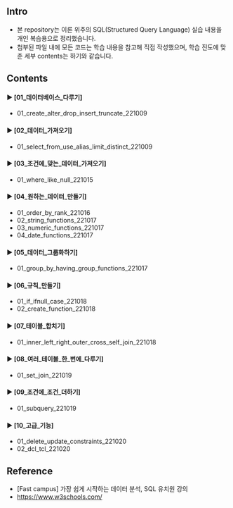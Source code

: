 ####
## Intro
- 본 repository는 이론 위주의 SQL(Structured Query Language) 실습 내용을 개인 복습용으로 정리했습니다.
- 첨부된 파일 내에 모든 코드는 학습 내용을 참고해 직접 작성했으며, 학습 진도에 맞춘 세부 contents는 하기와 같습니다.
####
## Contents
#### ► [01_데이터베이스_다루기]
- 01_create_alter_drop_insert_truncate_221009
####
#### ► [02_데이터_가져오기]
- 01_select_from_use_alias_limit_distinct_221009
####
#### ► [03_조건에_맞는_데이터_가져오기]
- 01_where_like_null_221015
####
#### ► [04_원하는_데이터_만들기]
- 01_order_by_rank_221016
- 02_string_functions_221017
- 03_numeric_functions_221017
- 04_date_functions_221017
#### ► [05_데이터_그룹화하기]
- 01_group_by_having_group_functions_221017
####
#### ► [06_규칙_만들기]
- 01_if_ifnull_case_221018
- 02_create_function_221018
####
#### ► [07_테이블_합치기]
- 01_inner_left_right_outer_cross_self_join_221018
####
#### ► [08_여러_테이블_한_번에_다루기]
- 01_set_join_221019
####
#### ► [09_조건에_조건_더하기]
- 01_subquery_221019
####
#### ► [10_고급_기능]
- 01_delete_update_constraints_221020
- 02_dcl_tcl_221020
####
## Reference
- [Fast campus] 가장 쉽게 시작하는 데이터 분석, SQL 유치원 강의
- https://www.w3schools.com/
####
